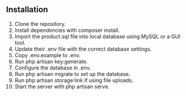 
## Installation 
1. Clone the repository.
2. Install dependencies with composer install.
3. Import the product.sql file into local database using MySQL or a GUI tool.
4. Update their .env file with the correct database settings.
5. Copy .env.example to .env.
6. Run php artisan key:generate.
7. Configure the database in .env.
8. Run php artisan migrate to set up the database.
9. Run php artisan storage:link if using file uploads.
10. Start the server with php artisan serve.

